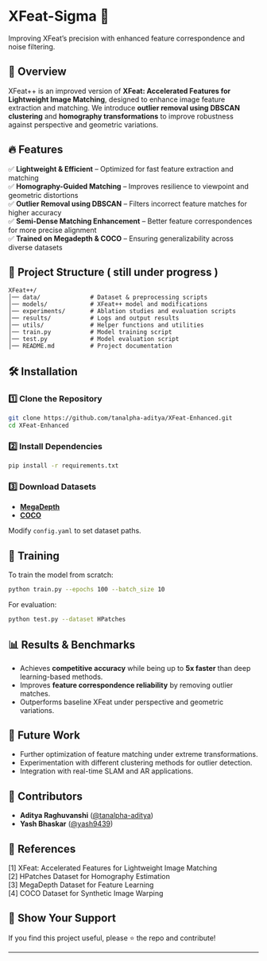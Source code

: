 # XFeat-Sigma 🚀  
Improving XFeat’s precision with enhanced feature correspondence and noise filtering.

## 📌 Overview  
XFeat++ is an improved version of **XFeat: Accelerated Features for Lightweight Image Matching**, designed to enhance image feature extraction and matching. We introduce **outlier removal using DBSCAN clustering** and **homography transformations** to improve robustness against perspective and geometric variations.  

## 🔥 Features  
✅ **Lightweight & Efficient** – Optimized for fast feature extraction and matching  
✅ **Homography-Guided Matching** – Improves resilience to viewpoint and geometric distortions  
✅ **Outlier Removal using DBSCAN** – Filters incorrect feature matches for higher accuracy  
✅ **Semi-Dense Matching Enhancement** – Better feature correspondences for more precise alignment  
✅ **Trained on Megadepth & COCO** – Ensuring generalizability across diverse datasets  

## 📂 Project Structure  ( still under progress )
```
XFeat++/
│── data/              # Dataset & preprocessing scripts  
│── models/            # XFeat++ model and modifications  
│── experiments/       # Ablation studies and evaluation scripts  
│── results/           # Logs and output results  
│── utils/             # Helper functions and utilities  
│── train.py           # Model training script  
│── test.py            # Model evaluation script  
│── README.md          # Project documentation  
```

## 🛠️ Installation  
### 1️⃣ Clone the Repository  
```bash  
git clone https://github.com/tanalpha-aditya/XFeat-Enhanced.git  
cd XFeat-Enhanced  
```

### 2️⃣ Install Dependencies  
```bash  
pip install -r requirements.txt  
```

### 3️⃣ Download Datasets  
- **[MegaDepth](https://github.com/mihaidusmanu/megadepth)**  
- **[COCO](https://cocodataset.org/#download)**  

Modify `config.yaml` to set dataset paths.

## 🚀 Training  
To train the model from scratch:  
```bash  
python train.py --epochs 100 --batch_size 10  
```

For evaluation:  
```bash  
python test.py --dataset HPatches  
```

## 📊 Results & Benchmarks  
- Achieves **competitive accuracy** while being up to **5x faster** than deep learning-based methods.  
- Improves **feature correspondence reliability** by removing outlier matches.  
- Outperforms baseline XFeat under perspective and geometric variations.  

## 📝 Future Work  
- Further optimization of feature matching under extreme transformations.  
- Experimentation with different clustering methods for outlier detection.  
- Integration with real-time SLAM and AR applications.  

## 👥 Contributors  
- **Aditya Raghuvanshi** ([@tanalpha-aditya](https://github.com/tanalpha-aditya))  
- **Yash Bhaskar** ([@yash9439](https://github.com/yash9439))  

## 📜 References  
[1] XFeat: Accelerated Features for Lightweight Image Matching  
[2] HPatches Dataset for Homography Estimation  
[3] MegaDepth Dataset for Feature Learning  
[4] COCO Dataset for Synthetic Image Warping  

## 🌟 Show Your Support  
If you find this project useful, please ⭐ the repo and contribute!  

--- 